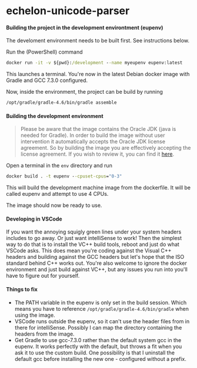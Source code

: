 # echelon-unicode-parser

#### Building the project in the development environtment (eupenv)
The develoment environment needs to be built first. See instructions below.

Run the (PowerShell) command
```cmd
docker run -it -v ${pwd}:/development --name myeupenv eupenv:latest
```
This launches a terminal. You're now in the latest Debian docker image with Gradle and GCC 7.3.0 configured.

Now, inside the environment, the project can be build by running
```cmd
/opt/gradle/gradle-4.6/bin/gradle assemble
```

#### Building the development environment
>Please be aware that the image contains the Oracle JDK (java is needed for Gradle). In order to build the image without user intervention it automatically accepts the Oracle JDK license agreement. So by building the image you are effectively accepting the license agreement. If you wish to review it, you can find it [here](http://www.oracle.com/technetwork/java/javase/terms/license/index.html).

Open a terminal in the ```env``` directory and run
```cmd
docker build . -t eupenv --cpuset-cpus="0-3"
```
This will build the development machine image from the dockerfile. It will be called eupenv and attempt to use 4 CPUs.

The image should now be ready to use.

#### Developing in VSCode

If you want the annoying squigly green lines under your system headers includes to go away. Or just want intelliSense to work! Then the simplest way to do that is to install the VC++ build tools, reboot and just do what VSCode asks.
This does mean you're coding against the Visual C++ headers and building against the GCC headers but let's hope that the ISO standard behind C++ works out. You're also welcome to ignore the docker environment and just build against VC++, but any issues you run into you'll have to figure out for yourself.

#### Things to fix
- The PATH variable in the eupenv is only set in the build session. Which means you have to reference ```/opt/gradle/gradle-4.6/bin/gradle``` when using the image.
- VSCode runs outside the eupenv, so it can't use the header files from in there for intelliSense. Possibly I can map the directory containing the headers from the image.
- Get Gradle to use gcc-7.3.0 rather than the default system gcc in the eupenv. It works perfectly with the default, but throws a fit when you ask it to use the custom build. One possibility is that I uninstall the default gcc before installing the new one - configured without a prefix.
